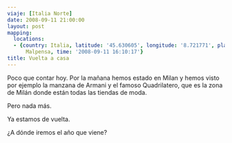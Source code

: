```yaml
---
viaje: [Italia Norte]
date: 2008-09-11 21:00:00
layout: post
mapping:
  locations:
  - {country: Italia, latitude: '45.630605', longitude: '8.721771', place: Aeroporto
      Malpensa, time: '2008-09-11 16:10:17'}
title: Vuelta a casa
---
```

<p>Poco que contar hoy. Por la mañana hemos estado en Milan y hemos visto por ejemplo la manzana de Armani y el famoso Quadrilatero, que es la zona de Milán donde están todas las tiendas de moda.</p>
<p>Pero nada más.</p>
<p>Ya estamos de vuelta.</p>
<p>¿A dónde iremos el año que viene?</p>